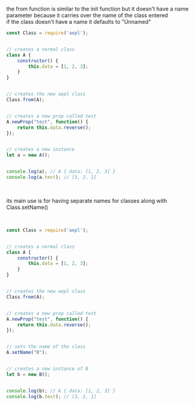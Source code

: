 the from function is similar to the init function but it doesn't have a name parameter because it carries over the name of the class entered<br>
if the class doesn't have a name it defaults to "Unnamed"
```js
const Class = require('aepl');


// creates a normal class
class A {
    constructor() {
        this.data = [1, 2, 3];
    }
}


// creates the new aepl class
Class.from(A);


// creates a new prop called test
A.newProp("test", function() {
    return this.data.reverse();
});


// creates a new instance
let a = new A();


console.log(a); // A { data: [1, 2, 3] }
console.log(a.test); // [3, 2, 1]
```

<br>

its main use is for having separate names for classes along with Class.setName()

<br>

```js
const Class = require('aepl');


// creates a normal class
class A {
    constructor() {
        this.data = [1, 2, 3];
    }
}


// creates the new aepl class
Class.from(A);


// creates a new prop called test
A.newProp("test", function() {
    return this.data.reverse();
});


// sets the name of the class
A.setName("B");


// creates a new instance of B
let b = new B();


console.log(b); // A { data: [1, 2, 3] }
console.log(b.test); // [3, 2, 1]
```
